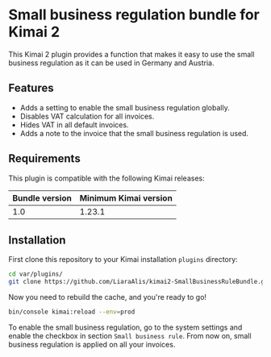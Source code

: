 # Small business regulation bundle for Kimai 2
This Kimai 2 plugin provides a function that makes it easy to use the small business regulation as it can be used in Germany and Austria.

## Features
* Adds a setting to enable the small business regulation globally.
* Disables VAT calculation for all invoices.
* Hides VAT in all default invoices.
* Adds a note to the invoice that the small business regulation is used.

## Requirements
This plugin is compatible with the following Kimai releases:

| Bundle version   | Minimum Kimai version |
|------------------|-----------------------|
| 1.0              | 1.23.1                |

## Installation
First clone this repository to your Kimai installation `plugins` directory:

```bash
cd var/plugins/
git clone https://github.com/LiaraAlis/kimai2-SmallBusinessRuleBundle.git SmallBusinessRuleBundle
```

Now you need to rebuild the cache, and you're ready to go!

```bash
bin/console kimai:reload --env=prod
```

To enable the small business regulation, go to the system settings and enable the checkbox in section `Small business rule`. From now on, small business regulation is applied on all your invoices.
